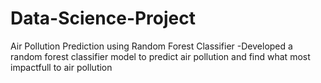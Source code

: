 # Data-Science-Project

Air Pollution Prediction using Random Forest Classifier
-Developed a random forest classifier model to predict air pollution and find what most impactfull to air pollution
